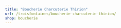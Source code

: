 ```yaml
---
title: "Boucherie Charcuterie Thirion"
url: /troisfontaines/boucherie-charcuterie-thirion/
shop: boucherie
---
```


